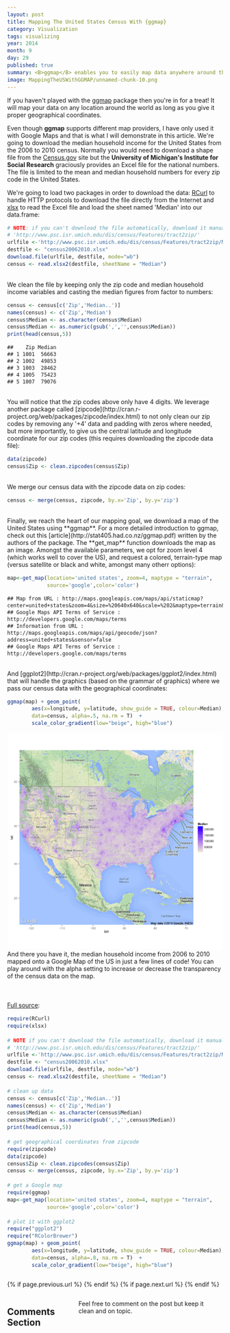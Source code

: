 ```yaml
---
layout: post
title: Mapping The United States Census With {ggmap}
category: Visualization
tags: visualizing
year: 2014
month: 9
day: 29
published: true
summary: <B>ggmap</B> enables you to easily map data anywhere around the world as long as you give it geographical coordinates. Here we overlay census data over a Google map of the United States.
image: MappingTheUSWithGGMAP/unnamed-chunk-10.png
---
```


If you haven't played with the [ggmap](http://cran.r-project.org/web/packages/ggmap/index.html) package then you're in for a treat! It will map your data on any location around the world as long as you give it proper geographical coordinates.

Even though **ggmap** supports different map providers, I have only used it with Google Maps and that is what I will demonstrate in this article. We're going to download the median household income for the United States from the 2006 to 2010 census. Normally you would need to download a shape file from the [Census.gov](https://www.census.gov/geo/maps-data/data/tiger-line.html) site but the **University of Michigan's Institute for Social Research** graciously provides an Excel file for the national numbers. The file is limited to the mean and median household numbers for every zip code in the United States.
 
We're going to load two packages in order to download the data: [RCurl](http://cran.r-project.org/web/packages/RCurl/index.html) to handle HTTP protocols to download the file directly from the Internet and [xlsx](http://cran.r-project.org/web/packages/xlsx/index.html) to read the Excel file and load the sheet named 'Median' into our data.frame:

```r
# NOTE: if you can't download the file automatically, download it manually at:
# 'http://www.psc.isr.umich.edu/dis/census/Features/tract2zip/'
urlfile <-'http://www.psc.isr.umich.edu/dis/census/Features/tract2zip/MedianZIP-3.xlsx'
destfile <- "census20062010.xlsx"
download.file(urlfile, destfile, mode="wb")
census <- read.xlsx2(destfile, sheetName = "Median")
```
<BR>
We clean the file by keeping only the zip code and median household income variables and casting the median figures from factor to numbers:

```r
census <- census[c('Zip','Median..')]
names(census) <- c('Zip','Median')
census$Median <- as.character(census$Median)
census$Median <- as.numeric(gsub(',','',census$Median))
print(head(census,5))
```

```
##    Zip Median
## 1 1001  56663
## 2 1002  49853
## 3 1003  28462
## 4 1005  75423
## 5 1007  79076
```
<BR>
You will notice that the zip codes above only have 4 digits. We leverage another package called [zipcode](http://cran.r-project.org/web/packages/zipcode/index.html) to not only clean our zip codes by removing any '+4' data and padding with zeros where needed, but more importantly, to give us the central latitude and longitude coordinate for our zip codes (this requires downloading the zipcode data file):

```r
data(zipcode)
census$Zip <- clean.zipcodes(census$Zip)
```
<BR>
We merge our census data with the zipcode data on zip codes:

```r
census <- merge(census, zipcode, by.x='Zip', by.y='zip')
```
<BR>
Finally, we reach the heart of our mapping goal, we download a map of the United States using **ggmap**. For a more detailed introduction to ggmap, check out this [article](http://stat405.had.co.nz/ggmap.pdf) written by the authors of the package. The **get_map** function downloads the map as an image. Amongst the available parameters, we opt for zoom level 4 (which works well to cover the US), and request a colored, terrain-type map (versus satellite or black and white, amongst many otherr options):


```r
map<-get_map(location='united states', zoom=4, maptype = "terrain",
             source='google',color='color')
```

```
## Map from URL : http://maps.googleapis.com/maps/api/staticmap?center=united+states&zoom=4&size=%20640x640&scale=%202&maptype=terrain&sensor=false
## Google Maps API Terms of Service : http://developers.google.com/maps/terms
## Information from URL : http://maps.googleapis.com/maps/api/geocode/json?address=united+states&sensor=false
## Google Maps API Terms of Service : http://developers.google.com/maps/terms
```
<BR>
And [ggplot2](http://cran.r-project.org/web/packages/ggplot2/index.html) that will handle the graphics (based on the grammar of graphics) where we pass our census data with the geographical coordinates:


```r
ggmap(map) + geom_point(
        aes(x=longitude, y=latitude, show_guide = TRUE, colour=Median), 
        data=census, alpha=.5, na.rm = T)  + 
        scale_color_gradient(low="beige", high="blue")
```

![plot of chunk unnamed-chunk-10](../img/posts/MappingTheUSWithGGMAP/unnamed-chunk-10.png) 
<BR>
And there you have it, the median household income from 2006 to 2010 mapped onto a Google Map of the US in just a few lines of code! You can play around with the alpha setting to increase or decrease the transparency of the census data on the map.        
<BR><BR>        
[Full source](https://github.com/amunategui/Mapping-The-US-With-GGMAP/blob/master/ggmap-example.R):

```r
require(RCurl)
require(xlsx)

# NOTE if you can't download the file automatically, download it manually at:
# 'http://www.psc.isr.umich.edu/dis/census/Features/tract2zip/'
urlfile <-'http://www.psc.isr.umich.edu/dis/census/Features/tract2zip/MedianZIP-3.xlsx'
destfile <- "census20062010.xlsx"
download.file(urlfile, destfile, mode="wb")
census <- read.xlsx2(destfile, sheetName = "Median")

# clean up data
census <- census[c('Zip','Median..')]
names(census) <- c('Zip','Median')
census$Median <- as.character(census$Median)
census$Median <- as.numeric(gsub(',','',census$Median))
print(head(census,5))

# get geographical coordinates from zipcode
require(zipcode)
data(zipcode)
census$Zip <- clean.zipcodes(census$Zip)
census <- merge(census, zipcode, by.x='Zip', by.y='zip')

# get a Google map
require(ggmap)
map<-get_map(location='united states', zoom=4, maptype = "terrain",
             source='google',color='color')

# plot it with ggplot2
require("ggplot2")
require("RColorBrewer")
ggmap(map) + geom_point(
        aes(x=longitude, y=latitude, show_guide = TRUE, colour=Median), 
        data=census, alpha=.8, na.rm = T)  + 
        scale_color_gradient(low="beige", high="blue")
```


<script src="https://github.com/amunategui/SMOTE-Oversample-Rare-Events/blob/master/SMOTE_sample.R"></script>

<div class="row">   
    <div class="span9 column">
            <p class="pull-right">{% if page.previous.url %} <a href="{{page.previous.url}}" title="Previous Post: {{page.previous.title}}"><i class="icon-chevron-left"></i></a>   {% endif %}   {% if page.next.url %}    <a href="{{page.next.url}}" title="Next Post: {{page.next.title}}"><i class="icon-chevron-right"></i></a>   {% endif %} </p>  
    </div>
</div>

<div class="row">   
    <div class="span9 columns">    
        <h2>Comments Section</h2>
        <p>Feel free to comment on the post but keep it clean and on topic.</p> 
        <div id="disqus_thread"></div>
        <script type="text/javascript">
            /* * * CONFIGURATION VARIABLES: EDIT BEFORE PASTING INTO YOUR WEBPAGE * * */
            var disqus_shortname = 'amunategui'; // required: replace example with your forum shortname
            var disqus_identifier = '{{ page.url }}';
            var disqus_url = 'http://erjjones.github.com{{ page.url }}';
            
            /* * * DON'T EDIT BELOW THIS LINE * * */
            (function() {
                var dsq = document.createElement('script'); dsq.type = 'text/javascript'; dsq.async = true;
                dsq.src = 'http://' + disqus_shortname + '.disqus.com/embed.js';
                (document.getElementsByTagName('head')[0] || document.getElementsByTagName('body')[0]).appendChild(dsq);
            })();
        </script>
        <noscript>Please enable JavaScript to view the <a href="http://disqus.com/?ref_noscript">comments powered by Disqus.</a></noscript>
        <a href="http://disqus.com" class="dsq-brlink">blog comments powered by <span class="logo-disqus">Disqus</span></a>
    </div>
</div>

